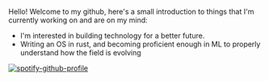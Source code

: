 Hello! Welcome to my github, here's a small introduction to things that I'm currently working on and are on my mind: 
- I'm interested in building technology for a better future.
- Writing an OS in rust, and becoming proficient enough in ML to properly understand how the field is evolving 

[![spotify-github-profile](https://spotify-github-profile.kittinanx.com/api/view?uid=316xmvxqlm7hsaccxfs7swb5uiwy&cover_image=true&theme=natemoo-re&show_offline=true&background_color=1a1919&interchange=false&bar_color=4078c0&bar_color_cover=false)](https://github.com/kittinan/spotify-github-profile)
